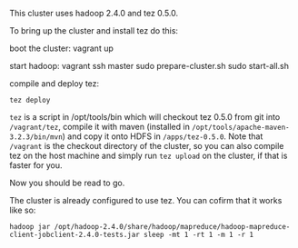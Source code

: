 This cluster uses hadoop 2.4.0 and tez 0.5.0.

To bring up the cluster and install tez do this:

boot the cluster:
    vagrant up

start hadoop:
    vagrant ssh master
    sudo prepare-cluster.sh
    sudo start-all.sh

compile and deploy tez:

    tez deploy

`tez` is a script in /opt/tools/bin which will checkout tez 0.5.0 from git into `/vagrant/tez`, compile it with maven
(installed in `/opt/tools/apache-maven-3.2.3/bin/mvn`) and copy it onto HDFS in `/apps/tez-0.5.0`. Note that `/vagrant`
is the checkout directory of the cluster, so you can also compile tez on the host machine and simply run `tez upload` on
the cluster, if that is faster for you.

Now you should be read to go.

The cluster is already configured to use tez. You can cofirm that it works like so:

    hadoop jar /opt/hadoop-2.4.0/share/hadoop/mapreduce/hadoop-mapreduce-client-jobclient-2.4.0-tests.jar sleep -mt 1 -rt 1 -m 1 -r 1

